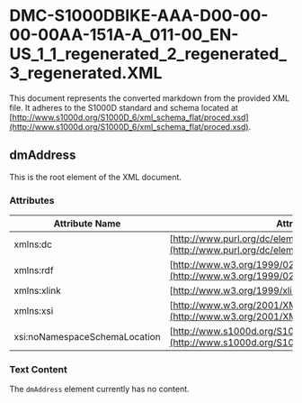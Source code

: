 # DMC-S1000DBIKE-AAA-D00-00-00-00AA-151A-A_011-00_EN-US_1_1_regenerated_2_regenerated_3_regenerated.XML

This document represents the converted markdown from the provided XML file. It adheres to the S1000D standard and schema located at [http://www.s1000d.org/S1000D_6/xml_schema_flat/proced.xsd](http://www.s1000d.org/S1000D_6/xml_schema_flat/proced.xsd).

## dmAddress

This is the root element of the XML document.

### Attributes

| Attribute Name | Attribute Value |
|---|---|
| xmlns:dc | [http://www.purl.org/dc/elements/1.1/](http://www.purl.org/dc/elements/1.1/) |
| xmlns:rdf | [http://www.w3.org/1999/02/22-rdf-syntax-ns#](http://www.w3.org/1999/02/22-rdf-syntax-ns#) |
| xmlns:xlink | [http://www.w3.org/1999/xlink](http://www.w3.org/1999/xlink) |
| xmlns:xsi | [http://www.w3.org/2001/XMLSchema-instance](http://www.w3.org/2001/XMLSchema-instance) |
| xsi:noNamespaceSchemaLocation | [http://www.s1000d.org/S1000D_6/xml_schema_flat/proced.xsd](http://www.s1000d.org/S1000D_6/xml_schema_flat/proced.xsd) |

### Text Content

The `dmAddress` element currently has no content.